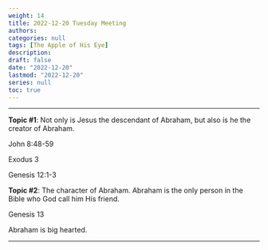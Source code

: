 ```yaml
---
weight: 14
title: 2022-12-20 Tuesday Meeting
authors:
categories: null
tags: [The Apple of His Eye]
description: 
draft: false
date: "2022-12-20"
lastmod: "2022-12-20"
series: null
toc: true
---
```


<!--more-->
---

<b><font class = "font_upper">Topic #1</font></b>: Not only is Jesus the descendant of Abraham, but also is he the creator of Abraham. 

John 8:48-59

Exodus 3

Genesis 12:1-3

<b><font class = "font_upper">Topic #2</font></b>: The character of Abraham.  Abraham is the only person in the Bible who God call him His friend.

Genesis 13

Abraham is big hearted. 


---
